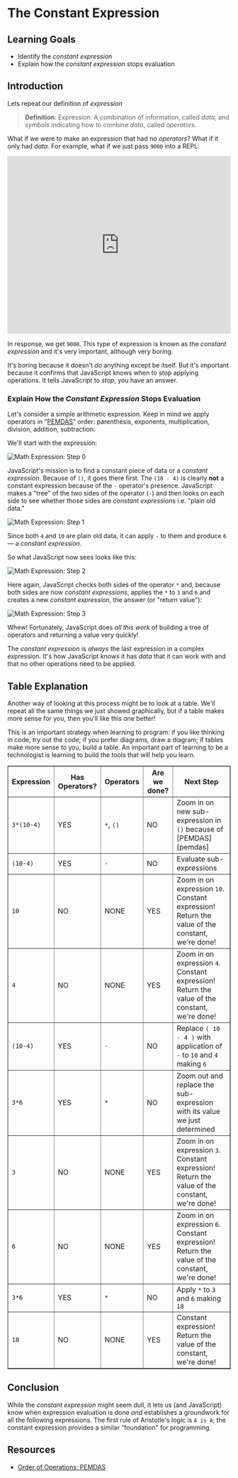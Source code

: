 # The Constant Expression

## Learning Goals

* Identify the _constant expression_
* Explain how the _constant expression_ stops evaluation

## Introduction

Lets repeat our definition of _expression_

> **Definition**: Expression: A combination of information, called _data_, and _symbols_ indicating how to combine _data_, called _operators_.

What if we were to make an expression that had no _operators_? What if it only
had _data_. For example, what if we just pass `9000` into a REPL:

<iframe height="400px" width="100%" src="https://repl.it/@MaxwellBenton2/FlatPrimaryLanservers?lite=true" scrolling="no" frameborder="no" allowtransparency="true" allowfullscreen="true" sandbox="allow-forms allow-pointer-lock allow-popups allow-same-origin allow-scripts allow-modals"></iframe>

In response, we get `9000`. This type of expression is known as the _constant
expression_ and it's very important, although very boring.

It's boring because it doesn't _do_ anything except be itself. But it's
important because it confirms that JavaScript knows when to stop applying
operations. It tells JavaScript to _stop_, you have an answer.

### Explain How the _Constant Expression_ Stops Evaluation

Let's consider a simple arithmetic expression. Keep in mind we apply operators
in "[PEMDAS][]" order: parenthesis, exponents, multiplication, division,
addition, subtraction.

We'll start with the expression:

![Math Expression: Step 0](https://curriculum-content.s3.amazonaws.com/phase-0/the-constant-expression/Image_54_Step0.png)

JavaScript's mission is to find a constant piece of data or a _constant
expression_. Because of `()`, it goes there first. The `(10 - 4)` is clearly
**not** a constant expression because of the `-` operator's presence. JavaScript
makes a "tree" of the two sides of the operator (`-`) and then looks on each
side to see whether those sides are _constant expressions_ i.e. "plain old
data."

![Math Expression: Step 1](https://curriculum-content.s3.amazonaws.com/phase-0/the-constant-expression/Image_54_Step1.5.png)

Since both `4` and `10` are plain old data, it can apply `-` to them and produce
`6` &mdash; a _constant expression_.

So what JavaScript now sees looks like this:

![Math Expression: Step 2](https://curriculum-content.s3.amazonaws.com/phase-0/the-constant-expression/Image_54_Step4.png)

Here again, JavaScript checks both sides of the operator `*` and, because both
sides are now _constant expressions_, applies the `*` to `3` and `6` and creates
a new _constant expression_, the answer (or "return value"):

![Math Expression: Step 3](https://curriculum-content.s3.amazonaws.com/phase-0/the-constant-expression/Image_54_Step5.png)

Whew! Fortunately, JavaScript does _all this work_ of building a tree of
operators and returning a value very quickly!

The _constant expression_ is _always_ the last expression in a complex
expression. It's how JavaScript knows it has _data_ that it can work with and
that no other operations need to be applied.

## Table Explanation

Another way of looking at this process might be to look at a table. We'll repeat
all the same things we just showed graphically, but if a table makes more sense
for you, then you'll like this one better!

This is an important strategy when learning to program: if you like thinking in
code, try out the code; if you prefer diagrams, draw a diagram; if tables make
more sense to you, build a table. An important part of learning to be a
technologist is learning to build the tools that will help you learn.

<table border="1" cellpadding="4" cellspacing="0">
  <tr>
    <th>Expression</th>
    <th>Has Operators?</th>
    <th>Operators</th>
    <th>Are we done?</th>
    <th>Next Step</th>
  </tr>
  
  <tr>
    <td><code>3*(10-4)</code></td>
    <td>YES</td>
    <td><code>*</code>, <code>()</code></td>
    <td>NO</td>
    <td>Zoom in on new sub-expression in <code>()</code> because of [PEMDAS][pemdas]</td>
  </tr>
  <tr>
    <td><code>(10-4)</code></td>
    <td>YES</td>
    <td><code>-</code></td>
    <td>NO</td>
    <td>Evaluate sub-expressions</td>
  </tr>
  <tr>
    <td><code>10</code></td>
    <td>NO</td>
    <td>NONE</td>
    <td>YES</td>
    <td>Zoom in on expression <code>10</code>. Constant expression! Return the value of the constant, we're done!</td>
  </tr>
  <tr>
    <td><code>4</code></td>
    <td>NO</td>
    <td>NONE</td>
    <td>YES</td>
    <td>Zoom in on expression <code>4</code>. Constant expression! Return the value of the constant, we're done!</td>
  </tr>
  <tr>
    <td><code>(10-4)</code></td>
    <td>YES</td>
    <td><code>-</code></td>
    <td>NO</td>
    <td>Replace <code>( 10 - 4 )</code> with application of <code>-</code> to <code>10</code> and <code>4</code> making <code>6</code></td>
  </tr>
  <tr>
    <td><code>3*6</code></td>
    <td>YES</td>
    <td><code>*</code></td>
    <td>NO</td>
    <td>Zoom out and replace the sub-expression with its value we just determined</td>
  </tr>
  <tr>
    <td><code>3</code></td>
    <td>NO</td>
    <td>NONE</td>
    <td>YES</td>
    <td>Zoom in on expression <code>3</code>. Constant expression! Return the value of the constant, we're done!</td>
  </tr>
  <tr>
    <td><code>6</code></td>
    <td>NO</td>
    <td>NONE</td>
    <td>YES</td>
    <td>Zoom in on expression <code>6</code>. Constant expression! Return the value of the constant, we're done!</td>
  </tr>
  <tr>
    <td><code>3*6</code></td>
    <td>YES</td>
    <td><code>*</code></td>
    <td>NO</td>
    <td>Apply <code>*</code> to <code>3</code> and <code>6</code> making <code>18</code></td>
  </tr>
  <tr>
    <td><code>18</code></td>
    <td>NO</td>
    <td>NONE</td>
    <td>YES</td>
    <td>Constant expression! Return the value of the constant, we're done!</td>
  </tr>
</table>

## Conclusion

While the _constant expression_ might seem dull, it lets us (and JavaScript)
know when expression evaluation is done _and_ establishes a groundwork for all
the following expressions. The first rule of Aristotle's logic is `A is A`; the
constant expression provides a similar "foundation" for programming.

## Resources

* [Order of Operations: PEMDAS](https://www.mathsisfun.com/operation-order-pemdas.html)

[pemdas]: https://en.wikipedia.org/wiki/Order_of_operations
